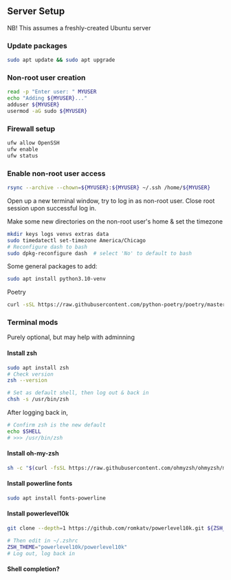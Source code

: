 ## Server Setup
NB! This assumes a freshly-created Ubuntu server
### Update packages
```bash
sudo apt update && sudo apt upgrade
```
### Non-root user creation
```bash
read -p "Enter user: " MYUSER
echo "Adding ${MYUSER}..."
adduser ${MYUSER}
usermod -aG sudo ${MYUSER}
```
### Firewall setup
```bash
ufw allow OpenSSH
ufw enable
ufw status
```
### Enable non-root user access
```bash
rsync --archive --chown=${MYUSER}:${MYUSER} ~/.ssh /home/${MYUSER}
```

Open up a new terminal window, try to log in as non-root user.
Close root session upon successful log in.

Make some new directories on the non-root user's home & set the timezone
```bash
mkdir keys logs venvs extras data
sudo timedatectl set-timezone America/Chicago
# Reconfigure dash to bash
sudo dpkg-reconfigure dash  # select 'No' to default to bash
```

Some general packages to add:
```bash
sudo apt install python3.10-venv
```

Poetry
```bash
curl -sSL https://raw.githubusercontent.com/python-poetry/poetry/master/get-poetry.py | python3 -
```

### Terminal mods
Purely optional, but may help with adminning
#### Install zsh
```bash
sudo apt install zsh
# Check version
zsh --version

# Set as default shell, then log out & back in
chsh -s /usr/bin/zsh
```
After logging back in,
```bash
# Confirm zsh is the new default
echo $SHELL
# >>> /usr/bin/zsh
```
#### Install oh-my-zsh
```bash
sh -c "$(curl -fsSL https://raw.githubusercontent.com/ohmyzsh/ohmyzsh/master/tools/install.sh)"
```
#### Install powerline fonts
```bash
sudo apt install fonts-powerline
```
#### Install powerlevel10k
```bash
git clone --depth=1 https://github.com/romkatv/powerlevel10k.git ${ZSH_CUSTOM:-$HOME/.oh-my-zsh/custom}/themes/powerlevel10k

# Then edit in ~/.zshrc
ZSH_THEME="powerlevel10k/powerlevel10k"
# Log out, log back in
```

#### Shell completion?